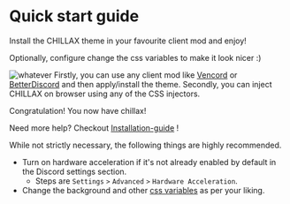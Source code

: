 # Quick start guide

<primary-label ref="stable"/>
<secondary-label ref="beta"/>

<tldr>
  <p>Install the CHILLAX theme in your favourite client mod and enjoy!</p>
  <p>Optionally, configure change the css variables to make it look nicer :)</p>
  <img src="chillaxcover.png" alt="whatever"/>
</tldr>

<procedure title="To use CHILLAX there are mainly two ways:" id="procedure-id">
   <step>Firstly, you can use any client mod like <a href="https://vencord.dev">Vencord</a>
         or <a href="https://betterdiscord.app/">BetterDiscord</a> and then apply/install the theme.
  </step>
   <step>
      Secondly, you can inject CHILLAX on browser using any of the CSS injectors.
  </step>
   <p>Congratulation! You now have chillax!</p>
   <p>
     Need more help? Checkout <a href="Installation-guide.md">Installation-guide</a> !
   </p>
</procedure>

While not strictly necessary, the following things are highly recommended.

* Turn on hardware acceleration if it's not already enabled by default in the Discord settings section.
    * Steps are `Settings` `>` `Advanced` `>` `Hardware Acceleration`.
* Change the background and other [css variables](https://github.com/warrayquipsome/Chillax/blob/main/chillax.theme.css)
  as per your liking.